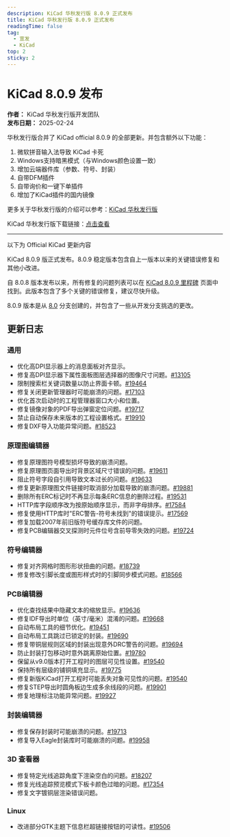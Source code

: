 ```yaml
---
description: KiCad 华秋发行版 8.0.9 正式发布
title: KiCad 华秋发行版 8.0.9 正式发布
readingTime: false
tag:
  - 宣发
  - KiCad
top: 2
sticky: 2 
---
```


# KiCad 8.0.9 发布

**作者：** KiCad 华秋发行版开发团队  
**发布日期：** 2025-02-24

华秋发行版合并了 KiCad official 8.0.9 的全部更新。并包含额外以下功能：
1. 微软拼音输入法导致 KiCad 卡死
2. Windows支持暗黑模式（与Windows颜色设置一致）
3. 增加云端器件库（参数、符号、封装）
4. 自带DFM插件
5. 自带询价和一键下单插件   
6. 增加了KiCad插件的国内镜像

更多关于华秋发行版的介绍可以参考：[KiCad 华秋发行版](https://kicad.eda.cn/docs/posts/kicad-hq-instruction.html)

KiCad 华秋发行版下载链接：[点击查看](https://kicad.eda.cn/download)

---

以下为 Official KiCad 更新内容


KiCad 8.0.9 版正式发布。8.0.9 稳定版本包含自上一版本以来的关键错误修复和其他小改进。

自 8.0.8 版本发布以来，所有修复的问题列表可以在 [KiCad 8.0.9 里程碑](https://gitlab.com/groups/kicad/-/milestones/43) 页面中找到。此版本包含了多个关键的错误修复，建议尽快升级。

8.0.9 版本是从 [8.0](https://gitlab.com/kicad/code/kicad/-/commits/8.0/) 分支创建的，并包含了一些从开发分支挑选的更改。

## 更新日志

### 通用

- 优化高DPI显示器上的消息面板对齐显示。
- 修复高DPI显示器下属性面板图层选择器的图像尺寸问题。[#13105](https://gitlab.com/kicad/code/kicad/-/issues/13105)
- 限制搜索栏关键词数量以防止界面卡顿。[#19464](https://gitlab.com/kicad/code/kicad/-/issues/19464)
- 修复关闭更新管理器时可能崩溃的问题。[#17103](https://gitlab.com/kicad/code/kicad/-/issues/17103)
- 优化首次启动时的工程管理器窗口大小和位置。
- 修复镜像对象的PDF导出弹窗定位问题。[#19717](https://gitlab.com/kicad/code/kicad/-/issues/19717)
- 禁止自动保存未来版本的工程设置格式。[#19910](https://gitlab.com/kicad/code/kicad/-/issues/19910)
- 修复DXF导入功能异常问题。[#18523](https://gitlab.com/kicad/code/kicad/-/issues/18523)

### 原理图编辑器

- 修复原理图符号模型损坏导致的崩溃问题。
- 修复原理图页面导出时背景区域尺寸错误的问题。[#19611](https://gitlab.com/kicad/code/kicad/-/issues/19611)
- 阻止符号字段自引用导致文本过长的问题。[#19633](https://gitlab.com/kicad/code/kicad/-/issues/19633)
- 修复更新原理图文件链接时取消部分加载导致的崩溃问题。[#19881](https://gitlab.com/kicad/code/kicad/-/issues/19881)
- 删除所有ERC标记时不再显示每条ERC信息的删除过程。[#19531](https://gitlab.com/kicad/code/kicad/-/issues/19531)
- HTTP库字段顺序改为按原始顺序显示，而非字母排序。[#17584](https://gitlab.com/kicad/code/kicad/-/issues/17584)
- 修复使用HTTP库时"ERC警告-符号未找到"的错误提示。[#17569](https://gitlab.com/kicad/code/kicad/-/issues/17569)
- 修复加载2007年前旧版符号缓存库文件的问题。
- 修复PCB编辑器交叉探测时元件位号含前导零失效的问题。[#19724](https://gitlab.com/kicad/code/kicad/-/issues/19724)

###  符号编辑器
- 修复对齐网格时图形形状扭曲的问题。[#18739](https://gitlab.com/kicad/code/kicad/-/issues/18739)
- 修复修改引脚长度或图形样式时的引脚同步模式问题。[#18566](https://gitlab.com/kicad/code/kicad/-/issues/18566)

### PCB编辑器
- 优化查找结果中隐藏文本的缩放显示。[#19636](https://gitlab.com/kicad/code/kicad/-/issues/19636)
- 修复IDF导出时单位（英寸/毫米）混淆的问题。[#19668](https://gitlab.com/kicad/code/kicad/-/issues/19668)
- 自动布局工具的细节优化。[#19451](https://gitlab.com/kicad/code/kicad/-/issues/19451)
- 自动布局工具跳过已锁定的封装。[#19690](https://gitlab.com/kicad/code/kicad/-/issues/19690)
- 修复带铜层规则区域的封装出现意外DRC警告的问题。[#19694](https://gitlab.com/kicad/code/kicad/-/issues/19694)
- 防止封装打包移动时意外跳离原始位置。[#19780](https://gitlab.com/kicad/code/kicad/-/issues/19780)
- 保留从v9.0版本打开工程时的图层可见性设置。[#19540](https://gitlab.com/kicad/code/kicad/-/issues/19540)
- 保持所有层级的铺铜填充显示。[#19775](https://gitlab.com/kicad/code/kicad/-/issues/19775)
- 修复新版KiCad打开工程时可能丢失对象可见性的问题。[#19540](https://gitlab.com/kicad/code/kicad/-/issues/19540)
- 修复STEP导出时圆角板边生成多余线段的问题。[#19901](https://gitlab.com/kicad/code/kicad/-/issues/19901)
- 修复地理标注功能异常问题。[#19927](https://gitlab.com/kicad/code/kicad/-/issues/19927)

### 封装编辑器
- 修复保存封装时可能崩溃的问题。[#19713](https://gitlab.com/kicad/code/kicad/-/issues/19713)
- 修复导入Eagle封装库时可能崩溃的问题。[#19958](https://gitlab.com/kicad/code/kicad/-/issues/19958)

### 3D 查看器
- 修复特定光线追踪角度下渲染空白的问题。[#18207](https://gitlab.com/kicad/code/kicad/-/issues/18207)
- 修复光线追踪预览模式下板卡颜色过暗的问题。[#17354](https://gitlab.com/kicad/code/kicad/-/issues/17354)
- 修复文字镀铜层渲染错误问题。

### Linux
- 改进部分GTK主题下信息栏超链接按钮的可读性。[#19506](https://gitlab.com/kicad/code/kicad/-/issues/19506)



